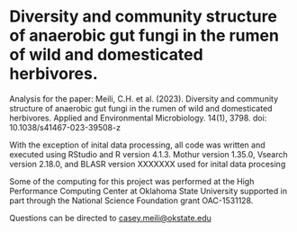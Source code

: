 # Diversity and community structure of anaerobic gut fungi in the rumen of wild and domesticated herbivores.

Analysis for the paper: Meili, C.H. et al. (2023). Diversity and community structure of anaerobic gut fungi in the rumen of wild and domesticated herbivores. Applied and Environmental Microbiology. 14(1), 3798. doi: 10.1038/s41467-023-39508-z

With the exception of inital data processing, all code was written and executed using RStudio and R version 4.1.3. Mothur version 1.35.0, Vsearch version 2.18.0, and BLASR version XXXXXXX used for inital data procesing 

Some of the computing for this project was performed at the High Performance Computing Center at Oklahoma State University supported in part through the National Science Foundation grant OAC-1531128.

Questions can be directed to casey.meili@okstate.edu
